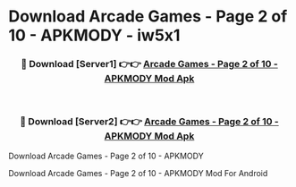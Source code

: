 # Download Arcade Games - Page 2 of 10 - APKMODY - iw5x1


<div align="center">
<h3>🔴 Download [Server1] 👉👉 <a href="https://apk-comot.site?title=Arcade_Games_-_Page_2_of_10_-_APKMODY">Arcade Games - Page 2 of 10 - APKMODY Mod Apk</a></h3><br>
<h3>🔴 Download [Server2] 👉👉 <a href="https://apk-comot.site?title=Arcade_Games_-_Page_2_of_10_-_APKMODY">Arcade Games - Page 2 of 10 - APKMODY Mod Apk</a></h3>
</div>



Download Arcade Games - Page 2 of 10 - APKMODY 

Download Arcade Games - Page 2 of 10 - APKMODY Mod For Android